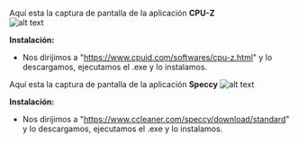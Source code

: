   Aquí esta la captura de pantalla de la aplicación **CPU-Z**  
![alt text](https://lh6.googleusercontent.com/3lnIfte7-hauJ3oLZVnG4QucBpE8e2bMxnmdMtPp4KkGcdBixH5zoiXrGcladM4DTcLim6Ims2PoL5z5n33u=w1366-h631-rw)

**Instalación:**  
* Nos dirijimos a "https://www.cpuid.com/softwares/cpu-z.html" y lo descargamos, ejecutamos el .exe y lo instalamos.  




Aquí esta la captura de pantalla de la aplicación **Speccy** 
![alt text](https://lh3.googleusercontent.com/ELzgMHHUPa0kalN8HblkAV0HQxhx-AMuE-oTFwJGY5YRmcUlbzq1b0JxFmI0TJQ6v8PcZiUrfsoIN1ZiYoHk=w1366-h631-rw)  
 

**Instalación:**  
* Nos dirijimos a "https://www.ccleaner.com/speccy/download/standard" y lo descargamos, ejecutamos el .exe y lo instalamos.
